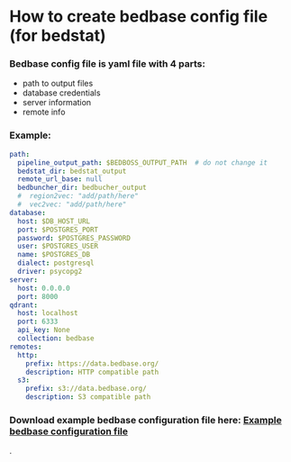 # How to create bedbase config file (for bedstat)

### Bedbase config file is yaml file with 4 parts:
- path to output files 
- database credentials 
- server information 
- remote info

### Example:
```yaml
path:
  pipeline_output_path: $BEDBOSS_OUTPUT_PATH  # do not change it
  bedstat_dir: bedstat_output
  remote_url_base: null
  bedbuncher_dir: bedbucher_output
  #  region2vec: "add/path/here"
  #  vec2vec: "add/path/here"
database:
  host: $DB_HOST_URL
  port: $POSTGRES_PORT
  password: $POSTGRES_PASSWORD
  user: $POSTGRES_USER
  name: $POSTGRES_DB
  dialect: postgresql
  driver: psycopg2
server:
  host: 0.0.0.0
  port: 8000
qdrant:
  host: localhost
  port: 6333
  api_key: None
  collection: bedbase
remotes:
  http:
    prefix: https://data.bedbase.org/
    description: HTTP compatible path
  s3:
    prefix: s3://data.bedbase.org/
    description: S3 compatible path
```

### Download example bedbase configuration file here: <a href="../bedbase_configuration.yaml" download>Example bedbase configuration file</a>

.